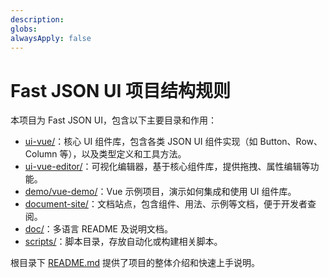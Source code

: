 ```yaml
---
description: 
globs: 
alwaysApply: false
---
```

# Fast JSON UI 项目结构规则

本项目为 Fast JSON UI，包含以下主要目录和作用：

- [ui-vue/](mdc:ui-vue)：核心 UI 组件库，包含各类 JSON UI 组件实现（如 Button、Row、Column 等），以及类型定义和工具方法。
- [ui-vue-editor/](mdc:ui-vue-editor)：可视化编辑器，基于核心组件库，提供拖拽、属性编辑等功能。
- [demo/vue-demo/](mdc:demo/vue-demo)：Vue 示例项目，演示如何集成和使用 UI 组件库。
- [document-site/](mdc:document-site)：文档站点，包含组件、用法、示例等文档，便于开发者查阅。
- [doc/](mdc:doc)：多语言 README 及说明文档。
- [scripts/](mdc:scripts)：脚本目录，存放自动化或构建相关脚本。

根目录下 [README.md](mdc:README.md) 提供了项目的整体介绍和快速上手说明。
